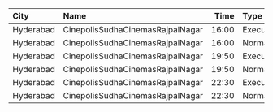 | City      | Name                             |  Time | Type      | Price | Capacity | Booked |
| :-------- | :------------------------------- | ----: | :-------- | ----: | -------: | -----: |
| Hyderabad | CinepolisSudhaCinemasRajpalNagar | 16:00 | Executive |  150₹ |       71 |      9 |
| Hyderabad | CinepolisSudhaCinemasRajpalNagar | 16:00 | Normal    |  150₹ |       51 |      0 |
| Hyderabad | CinepolisSudhaCinemasRajpalNagar | 19:50 | Executive |  150₹ |       71 |     65 |
| Hyderabad | CinepolisSudhaCinemasRajpalNagar | 19:50 | Normal    |  150₹ |       51 |     13 |
| Hyderabad | CinepolisSudhaCinemasRajpalNagar | 22:30 | Executive |  150₹ |       71 |     60 |
| Hyderabad | CinepolisSudhaCinemasRajpalNagar | 22:30 | Normal    |  150₹ |       51 |      7 |